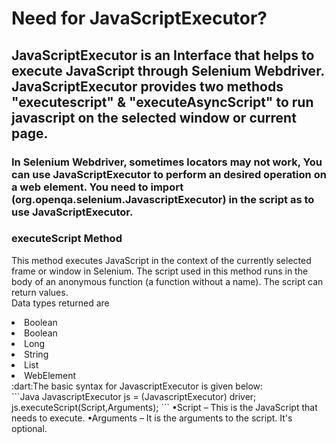 # Need for JavaScriptExecutor? 

## JavaScriptExecutor is an Interface that helps to execute JavaScript through Selenium Webdriver. JavaScriptExecutor provides two methods "executescript" & "executeAsyncScript" to run javascript on the selected window or current page.
### In Selenium Webdriver, sometimes locators may not work, You can use JavaScriptExecutor to perform an desired operation on a web element. You need to import (org.openqa.selenium.JavascriptExecutor) in the script as to use JavaScriptExecutor. 
### executeScript Method <br>
This method executes JavaScript in the context of the currently selected frame or window in Selenium. The script used in this method runs in the body of an anonymous function (a function without a name). The script can return values. <br>
Data types returned are<br>  
<li>Boolean</li> <li>Boolean</li> <li>Long</li> <li>String</li><li>List</li><li>WebElement</li>
:dart:The basic syntax for JavascriptExecutor is given below: <br> 
```Java
JavascriptExecutor js = (JavascriptExecutor) driver;  
js.executeScript(Script,Arguments);
```
•Script – This is the JavaScript that needs to execute.
•Arguments – It is the arguments to the script. It's optional.


